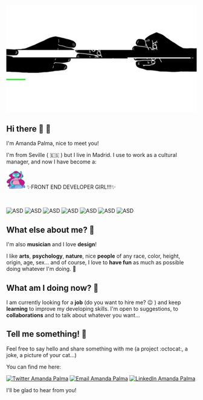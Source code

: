 <img src="/images/background.gif" width="920" />

## Hi there 👋 🌴
I'm Amanda Palma, nice to meet you!

I'm from Seville ( 🇪🇸 ) but I live in Madrid. I use to work as a cultural manager, and now I have become a:

<img src="/images/devgirl.gif" width="50"/>    ✨FRONT END DEVELOPER GIRL!!!✨
 <br/>

 <br/>
 
![ASD](https://img.shields.io/badge/Javascript-grey?logo=javascript&logoColor=yellow) ![ASD](https://img.shields.io/badge/React-blue?logo=react&logoColor=white) ![ASD](https://img.shields.io/badge/HTML5-grey?logo=html5&logoColor=orange) ![ASD](https://img.shields.io/badge/CSS3-blue?logo=css3&logoColor=white) ![ASD](https://img.shields.io/badge/Bootstrap-blueviolet?logo=bootstrap&logoColor=white) ![ASD](https://img.shields.io/badge/SASS-ff69b4?logo=SASS&logoColor=white) ![ASD](https://img.shields.io/badge/Git-red?logo=Git&logoColor=white)

## What else about me? 🎸
I'm also **musician** and I love **design**!

I like **arts**, **psychology**, **nature**, nice **people** of any race, color, height, origin, age, sex... and of course, I love to **have fun** as much as possible doing whatever I'm doing. 👯


## What am I doing now? 🤔 
I am currently looking for a **job** (do you want to hire me? 😉 ) and keep **learning** to improve my developing skills. I'm open to suggestions, to **collaborations** and to talk about whatever you want...


## Tell me something! 💬 
Feel free to say hello and share something with me (a project :octocat:, a joke, a picture of your cat...)

You can find me here:

<a href="https://twitter.com/amandapalmaav" target="_blank"><img alt="Twitter Amanda Palma" src="https://img.shields.io/badge/Twitter-blue?logo=twitter&logoColor=white"></a> <a href="mailto:amandapalma00@gmail.com" target="_blank"><img alt="Email Amanda Palma" src="https://img.shields.io/badge/-Email-%23694680?logo=gmail&logoColor=white"></a> <a href="https://www.linkedin.com/in/amanda~palma/" target="_blank"><img alt="LinkedIn Amanda Palma" src="https://img.shields.io/badge/Linkedin-blue?logo=linkedin&logoColor=white"></a>

I'll be glad to hear from you!


